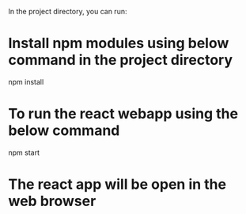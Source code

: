 In the project directory, you can run:

# Install npm modules using below command in the project directory
  
  npm install

# To run the react webapp using the below command
  
  npm start

# The react app will be open in the web browser
